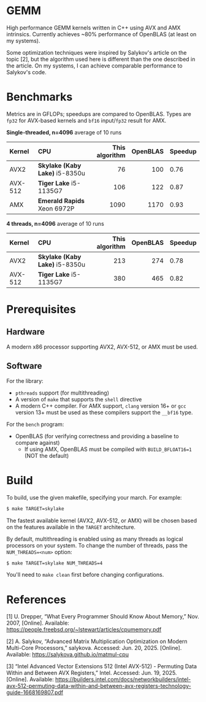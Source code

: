 # GEMM 

High performance GEMM kernels written in C++ using AVX and AMX
intrinsics. Currently achieves ~80% performance of OpenBLAS (at least on my
systems). 

Some optimization techniques were inspired by Salykov's article on the topic [2],
but the algorithm used here is different than the one described in the article.
On my systems, I can achieve comparable performance to Salykov's code.

# Benchmarks

Metrics are in GFLOPs; speedups are compared to OpenBLAS. Types are `fp32` for
AVX-based kernels and `bf16` input/`fp32` result for AMX.

**Single-threaded, n=4096** average of 10 runs

| Kernel | CPU | This algorithm | OpenBLAS | Speedup |
|:-------|:----|---------------:|---------:|:------------------|
AVX2 | **Skylake (Kaby Lake)** i5-8350u | 76 | 100 | 0.76 |
AVX-512 | **Tiger Lake** i5-1135G7 | 106 | 122 | 0.87 |
AMX | **Emerald Rapids** Xeon 6972P | 1090 | 1170 | 0.93 |

**4 threads, n=4096** average of 10 runs

| Kernel | CPU | This algorithm | OpenBLAS | Speedup |
|:-------|:----|---------------:|---------:|:------------------|
AVX2 | **Skylake (Kaby Lake)** i5-8350u | 213 | 274 | 0.78 |
AVX-512 | **Tiger Lake** i5-1135G7 | 380 | 465 | 0.82 |

# Prerequisites

## Hardware

A modern x86 processor supporting AVX2, AVX-512, or AMX must be used.

## Software

For the library:

* `pthreads` support (for multithreading)
* A version of `make` that supports the `shell` directive
* A modern C++ compiler. For AMX support, `clang` version 16+ or `gcc` version
  13+ must be used as these compilers support the `__bf16` type.

For the `bench` program:

* OpenBLAS (for verifying correctness and providing a baseline to compare against)
    - If using AMX, OpenBLAS must be compiled with `BUILD_BFLOAT16=1` (NOT the
      default)

# Build

To build, use the given makefile, specifying your march. For example:

```bash
$ make TARGET=skylake
```

The fastest available kernel (AVX2, AVX-512, or AMX) will be chosen based on the
features available in the `TARGET` architecture.

By default, multithreading is enabled using as many threads as logical
processors on your system. To change the number of threads, pass the
`NUM_THREADS=<num>` option:

```bash
$ make TARGET=skylake NUM_THREADS=4
```

You'll need to `make clean` first before changing configurations.

# References

[1] U. Drepper, “What Every Programmer Should Know About Memory,” Nov. 2007, [Online]. Available: https://people.freebsd.org/~lstewart/articles/cpumemory.pdf

[2] A. Salykov, “Advanced Matrix Multiplication Optimization on Modern Multi-Core Processors,” salykova. Accessed: Jun. 20, 2025. [Online]. Available: https://salykova.github.io/matmul-cpu

[3] “Intel Advanced Vector Extensions 512  (Intel AVX-512) - Permuting Data Within  and Between AVX Registers,” Intel. Accessed: Jun. 19, 2025. [Online]. Available: https://builders.intel.com/docs/networkbuilders/intel-avx-512-permuting-data-within-and-between-avx-registers-technology-guide-1668169807.pdf
